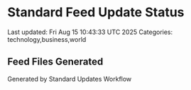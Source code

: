# Standard Feed Update Status
Last updated: Fri Aug 15 10:43:33 UTC 2025
Categories: technology,business,world

## Feed Files Generated

Generated by Standard Updates Workflow

